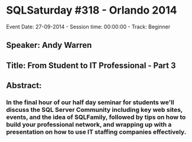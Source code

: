 # SQLSaturday #318 - Orlando 2014
Event Date: 27-09-2014 - Session time: 00:00:00 - Track: Beginner
## Speaker: Andy Warren
## Title: From Student to IT Professional - Part 3
## Abstract:
### In the final hour of our half day seminar for students we'll discuss the SQL Server Community including key web sites, events, and the idea of SQLFamily, followed by tips on how to build your professional network, and wrapping up with a presentation on how to use IT staffing companies effectively.

